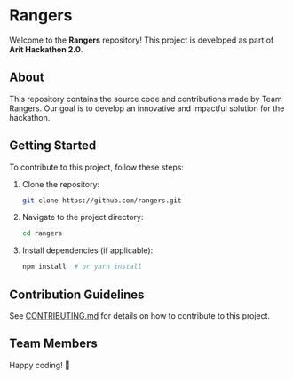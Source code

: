 # Rangers

Welcome to the **Rangers** repository! This project is developed as part of **Arit Hackathon 2.0**.

## About

This repository contains the source code and contributions made by Team Rangers. Our goal is to develop an innovative and impactful solution for the hackathon.

## Getting Started

To contribute to this project, follow these steps:

1. Clone the repository:
   ```sh
   git clone https://github.com/rangers.git
   ```
2. Navigate to the project directory:
   ```sh
   cd rangers
   ```
3. Install dependencies (if applicable):
   ```sh
   npm install  # or yarn install
   ```

## Contribution Guidelines

See [CONTRIBUTING.md](./CONTRIBUTING.md) for details on how to contribute to this project.

## Team Members

<!-- - Member 1
- Michael Muliro
- Member 3
Oladipo Olayinka
- Member 4 -->

Happy coding! 🚀

